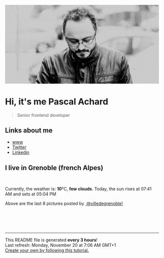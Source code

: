 ![Pascal Achard](./images/photo-pascal-achard.jpg)
# Hi, it's me Pascal Achard
> Senior frontend developer

## Links about me
- [www](https://www.pascal-achard.com)
- [Twitter](https://twitter.com/botmaster)
- [Linkedin](http://www.linkedin.com/in/pascal-achard)


## I live in Grenoble (french Alpes)
<img src="https://openweathermap.org/img/wn/02n@2x.png" alt="">

Currently, the weather is: **10**°C, **few clouds**.
Today, the sun rises at 07:41 AM and sets at 05:04 PM

Above are the last 8 pictures posted by <a href="https://www.instagram.com/villedegrenoble/" target="_blank"><img alt="" src="https://upload.wikimedia.org/wikipedia/commons/thumb/e/e7/Instagram_logo_2016.svg/1024px-Instagram_logo_2016.svg.png" width="20"/> @villedegrenoble!</a>

<p style="display: flex; flex-wrap: wrap; gap: 20px;">
        <img src="https://cdn1.picuki.com/hosted-by-instagram/q/0exhNuNYnjBGZDHIdN5WmL9I2Pk2GAlRNucaS7j0nyZiNxIsbHWB58ltwdGn%7C%7CDh6Kwh9HS+LeD9j5IgtWFlWZFN6OkbcSb2ITTtS5qWZVufN1D1u9ZJhkrw3KXUfZX6p98UoVQmYdSgIGaYDG7uo%7C%7CesJ%7C%7CPnucjcFrjOMNbRKmDdttdCwFahlza4lsfe4kx2xu5xncG114WNxahlw5OLUqQUCSKn5PN1gpKZlR7pCjMsS5LujyWu+H2xkfWx9Ez7RtI7V2dENhhzrdSFlqjH3AZY1LHMRiVbmgj4mqoIjgau3AopM4cEoovfwHCACW2E2hjtfwZftgAHsSUGImUBRwT2Ej+b3ffZ79sXPBPW+Y4zQ9ACNX5jnAK55DkNYN+iBYFXrFuKuV95XgI94N8xb3VeHyR6YIqjy21V+AWgc1mGqKrcoYbuiyqyb4X7U32WM81Jvxg==.jpeg" alt="" width="200"/>
        <img src="https://cdn1.picuki.com/hosted-by-instagram/q/0exhNuNYnjBGZDHIdN5WmL9I2Pk2GAlRNecaS7j0nyZiNxIsbHWB58ltwdev%7C%7CDlyKw1oASyLeD9h7IgtV15TZFR9P0zfSLCARD5T6aWaVYCg0DZi%7C%7CZdllrcwJXYbYnen%7C%7CssvOzjYMTIfQeoEH%7C%7Cbx7a8Koru5A2MGo1zRMrBC0GAG4fy3UPI7mslm3ayEv0Pxto0%7C%7CNylL9XkgKQcursrV%7C%7CndbEvL+M4Byp6JzSPkCj9ND1OHtpCa5BTB7Kzc4KD6chYTJnLNOpyzhVzw6qUKTSIgDYmg1mXGo8RM1v9EPp7TzN916+N8ZkIGRT2UFAjsm8lJnl6u+liDFbV+i2loP7nr62JyVW+kIgrTpCteWBPXz4XXuZISKO4oJDl5KU9iYARLfI%7C%7CfhSp0fmYMSTKhx9liR1DW+bJHCziFoKiF9sAGqJ6tZRtqyz5z85VrKoCWGpyoZg%7C%7C6ofbxZ41Fw04OC7FstLCniI5BrbXLp11MdAddELObKzcuAPQ==.jpeg" alt="" width="200"/>
        <img src="https://cdn1.picuki.com/hosted-by-instagram/q/0exhNuNYnjBGZDHIdN5WmL9I2Pk2GAlRNucaS7j0nyZiNxIsbHWB58ltwdev%7C%7CDlyKw1oASyLeD9h7I8rWVVRZFR9P03WQLGASDdQ6qufXICn0zFg8pdonbk1LHUabH+v8sspOzjYMTIfQeoEH%7C%7Cb2rvUR%7C%7C+XvbD4FuDKSPLQT9zJBpY6uSKVKz8J13bHR1Bv9vdBhGy5CoiVxfA8XrN7loi5XVfrjJs9zt6B6CLEAnchRpr2gnSu5X2soeGpwWT6ars3+ke08hiL8KWRorSeYSaoEIEQd3G2amDIdhJwGiq6TFbU19t1ooaeRSWIKAk1ElkVtwIOctgLsSSaq3EEPlC2GhLq2Tf0npZ31GviYTIbE1gjaQKvvR5R4cGIiNP+GfkXbc9iSMpt0p84cOL0d8xDnvgXwd7P2i14kQjpC3mTbM7N2YeuK4ff25yHhkiierS52tN6aVL1Qy3YMy8uF0whWL0rQSPJnaWHF1WkqCu8GfruVyMuBTskRbEVBAYcQlXKCg8gAIkXk9uw=.jpeg" alt="" width="200"/>
        <img src="https://cdn1.picuki.com/hosted-by-instagram/q/0exhNuNYnjBGZDHIdN5WmL9I2Pk2GAlRNucaS7j0nyZiNxIsbHWB58ltwdGn%7C%7CDh6Kwh9HS+LeD9h7IwtUFhYZFp5PUfWTbGKRDhQ7qSQVoCn0DNu%7C%7CZ5nnL4wLn0fbHKp9sArOzjYMTIfQeoEH%7C%7Cb2rvUW%7C%7CvnwaDcNuDeTPOUtzCVG%7C%7CMm0X51wm8Rm3ayEv0Pxto0%7C%7CNylL9XkgKQcursrV%7C%7CndYEvL+M4Byp6JzSPkCj9ND1OHtpCa5BTB7Kzg4KD6chYTJnLM6lTHZX2MA2G+xcogDdh0Wo3qQ8RM1v9EPp7TzN916+98ZkIGRT2UFAjsm8lJhmMntxxzsbkKjjRtw5XLV74KDds4oq5T9ff6RfP3f9DWYRoL6DJpfa0kEEvv6S1b9JcqXQcdcy90aSdoa83rktjmzd4%7C%7Cn1RcsXDcZ1mDd.jpeg" alt="" width="200"/>
        <img src="https://cdn1.picuki.com/hosted-by-instagram/q/0exhNuNYnjBGZDHIdN5WmL9I2Pk2GAlRNucaS7j0nyZiNxIsbHWB58ltwdev%7C%7CDlyKw1oASyLeD9i4ogqWF9RZFR9PkbZTLeARDxX76mbVYCm0zRk8J9hl789KXIbYX+s98cuOzjYMTIfQeoEH%7C%7Cbx7a8Koru5A2MGo1zRMrBC0GAG4fy3UPI7mslm3ayEv0Pxto0%7C%7CNylL9XkgKQcursrV%7C%7CndYEvL+M4Byp6JzSPkCj9ND1OHtpCa5BTB7Kz04KD6chYTJnLNRg3bfJDkh7VfxZogDdh0dsAC68RM1v9EPp7TzN916+N8ZkIGRT2UFAjsm8lJnl6u+liDFbV+i2loP7nr62J27U+cJkqykC8eoBfXz%7C%7CXLudITHO5oJDl5KU9iYARLfI%7C%7CfhSp0fmYMSTKhx9liW9lCYVofT+QFCLz5%7C%7Cqj6yK5tBTfWP67+G4nXamxrZmBAeqsC0U79K62lrw4OC7FstLCnjIe0db3Lp11MdAddELObKzcuAPQ==.jpeg" alt="" width="200"/>
        <img src="https://cdn1.picuki.com/hosted-by-instagram/q/0exhNuNYnjBGZDHIdN5WmL9I2Pk2GAlRNucaS7j0nyZiNxIsbHWB58ltwdev%7C%7CDlyKw1oASyLeD9h5I8vVF9UZFR9PkbbT7OBTTlS6KuaUICm1zNh8pRlkLw0LHAYZX+n9MYpOzjYMTIfQeoEH%7C%7Cb2rvUW+%7C%7C7wbTYNpi2TNLxCyQlWotfpUrJy9ZRzt52U1h+189JldAJZ+jtvdBFundPZlTIeAf3+Idp1orN2S%7C%7CkKhtAKv6K81SO2ECMseW16GX6Rv5+HoOAAuiDpYGhpqzHheKc4EEMWggi6pAATtrwe3JWIBaxV5vUMuLfmCmMDUjFKiCU%7C%7Ck8SqtgLsSUHv3EBQnjeel%7C%7CW4dcElp5b4IMyWUMK04TvpdJ%7C%7CqOaxiR1NbLtjVA3DoBe2bI8sJuboKT9wLhHr7oki+ObP33kQ8UXNFi2nbXK1RRdmW1piM51L7mj6MujYOg+mJfoVm91hypOm1vChUX1P3NthhMGLe80ozJvtHN7HNw8iBPs0XH0VfeLYdqV6YjpEFeBTi9+5p.jpeg" alt="" width="200"/>
        <img src="https://cdn1.picuki.com/hosted-by-instagram/q/0exhNuNYnjBGZDHIdN5WmL9I2Pk2GAlRNecaS7j0nyZiNxIsbHWB58ltwdGn%7C%7CDh6Kwh9HS+LeD9h54IoWFlWZFF%7C%7CO0fbSbGATD9c56ibXICm2z1i85Vik709JXQdbH6n8coqOzjYMTIfQeoEH%7C%7Cb2rvUT+vvwbTYNpi2TNLxCyQlWotfpUrJy9ZRzt52U1h+189JldAJZ+jtvdBFundPZlTIeAf3+Idp1orN2S%7C%7CkKhtAKv6K%7C%7C1SO2ECMseW16GX6Rv5+HoOAAuiDpYGhpqjHheKc4EEMWggiztgwdn4993amIYKxVgNNpupKBCmMDUjFKiCU%7C%7Ck8SqtQLsSUHv3EBQnjeel%7C%7CW+eqN29qrRI9eVR+3r4gPQXJD4O+pVWXEqL97gYHbxBfLuXuljgqcfJf9Bzwal5AeRfbfVmhx0WWMf1hbbKcRUBcKTx5C3+3ON2j%7C%7Cd9VNt.jpeg" alt="" width="200"/>
        <img src="https://cdn1.picuki.com/hosted-by-instagram/q/0exhNuNYnjBGZDHIdN5WmL9I2Pk2GAlRNucaS7j0nyZiNxIsbHWB58ltwdev%7C%7CDlyKw1oASyLfzZp7I4oVV9UZFR8NE3XS7WNTj9V7a2QXICh0jRm8ZNnkLcwJHUWYH+p8sokOzjYMTIfQeoEH%7C%7Cbx7a8Koru5A2MGo1zRMrBC0GAG4fy3UPI7mslm3ayEv0Pxto0%7C%7CNylL9XkgKQcursrV%7C%7CndYEvL+M4Byp6JzSPkCj9ND1OHtpCa5BTB7Kz44KD6chYTJnLMQkDDhXw0t70O%7C%7CH4gDYhUqtmGT8RM1v9EPp7TzN916+N8ZkIGRT2UFAjsm8lJnl6u+liDFbV+i2loP7nr62J6rda8IkrihCNewTPXz6TbvSpyOOrwJDl5KU9iYARLfI%7C%7CfhSp0fmYMSTKhx9liR%7C%7Cxa2ZeDizwdLPCBJmh2gA4dqbNea44G+%7C%7CHnkrRSful8on8C+WbBM5m4L9YOC7FstLCnjVZsXanLp11MdAddELObKzcuAPQ==.jpeg" alt="" width="200"/>
</p>

------------
<p>This README file is generated <b>every 3 hours</b>!
    <br />Last refresh: Monday, November 20 at 7:06 AM GMT+1
    <br /><a href="https://medium.com/@th.guibert/how-to-create-a-self-updating-readme-md-for-your-github-profile-f8b05744ca91">Create your own by following this tutorial.</a>
</p>
<p><a href="https://github.com/botmaster/botmaster/actions/workflows/main.yaml"><img alt="" src="https://github.com/botmaster/botmaster/actions/workflows/main.yaml/badge.svg" /></a></p>

